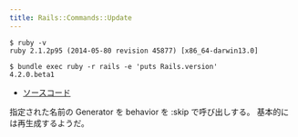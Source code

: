 ```yaml
---
title: Rails::Commands::Update
---
```


```
$ ruby -v
ruby 2.1.2p95 (2014-05-80 revision 45877) [x86_64-darwin13.0]
```

```
$ bundle exec ruby -r rails -e 'puts Rails.version'
4.2.0.beta1
```

* [ソースコード](https://github.com/rails/rails/blob/v4.2.0.beta1/railties/lib/rails/commands/update.rb)


指定された名前の Generator を behavior を :skip で呼び出しする。
基本的には再生成するようだ。
